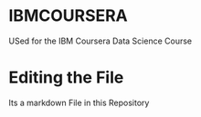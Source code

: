 # IBMCOURSERA
USed for the IBM Coursera Data Science Course
# Editing the File

Its a markdown File in this Repository

